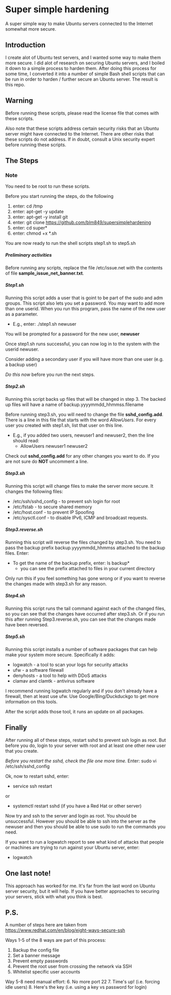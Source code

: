 # Super simple hardening
A super simple way to make Ubuntu servers connected to the Internet somewhat more secure.

## Introduction


I create alot of Ubuntu test servers, and I wanted some way to make them more secure. I did alot of research on securing Ubuntu servers, and I boiled it down to a simple process to harden them. After doing this process for some time, I converted it into a number of simple Bash shell scripts that can be run in order to harden / further secure an Ubuntu server. The result is this repo.

## Warning

Before running these scripts, please read the license file that comes with these scripts.

Also note that these scripts address certain security risks that an Ubuntu server might have connected to the Internet. There are other risks that these scripts do not address. If in doubt, consult a Unix security expert before running these scripts.

## The Steps

### Note 
You need to be root to run these scripts.

Before you start running the steps, do the following

1. enter: cd /tmp
2. enter: apt-get -y update
3. enter: apt-get -y install git
4. enter: git clone https://github.com/blm849/supersimplehardening
5. enter: cd super*
6. enter: chmod +x *.sh

You are now ready to run the shell scripts step1.sh to step5.sh

##### Preliminary activities
Before running any scripts, replace the file /etc/issue.net with the contents of file __sample_issue_net_banner.txt__.

##### Step1.sh
Running this script adds a user that is goint to be part of the sudo and adm groups. This script also lets you set a password. You may want to add more than one userid. When you run this program, pass the name of the new user as a parameter. 

*	E.g., enter: ./step1.sh newuser

You will be prompted for a password for the new user, __newuser__

Once step1.sh runs successful, you can now log in to the system with the userid newuser. 

Consider adding a secondary user if you will have more than one user (e.g. a backup user)

*Do this now* before you run the next steps.

##### Step2.sh
Running this script backs up files that will be changed in step 3. The backed up files will have a name of backup.yyyymmdd_hhmmss.filename

Before running step3.sh, you will need to change the file 
__sshd_config.add__. There is a line in this file that starts with the word _AllowUsers_. For every user you created with step1.sh, list that user on this line.

*	E.g., if you added two users, newuser1 and newuser2, then the line should read: 
	* AllowUsers newuser1 newuser2
	
Check out __sshd_config.add__ for any other changes you want to do. If you are not sure
do __NOT__ uncomment a line.

##### Step3.sh
Running this script will change files to make the server more secure. It changes the following files:

*	/etc/ssh/sshd_config	- to prevent ssh login for root
*	/etc/fstab	- to secure shared memory
*	/etc/host.conf	- to prevent IP Spoofing
*	/etc/sysctl.conf	- to disable IPv6, ICMP and broadcast requests.


##### Step3.reverse.sh
Running this script will reverse the files changed by step3.sh. You need to pass the backup prefix backup.yyyymmdd_hhmmss attached to the backup files. Enter:

* To get the name of the backup prefix, enter: ls backup* 
	* you can see the prefix attached to files in your current directory

Only run this if you feel something has gone wrong or if you want to reverse the changes made with step3.sh for any reason. 

##### Step4.sh
Running this script runs the tail command against each of the changed files, so you can see that the changes have occurred after step3.sh. Or if you run this after running Step3.reverse.sh, you can see that the changes made have been reversed.

##### Step5.sh
Running this script installs a number of software packages that can help make your system more secure. Specifically it adds:
*	logwatch - a tool to scan your logs for security attacks
*	ufw - a software filewall
*	denyhosts - a tool to help with DDoS attacks
*	clamav and clamtk - antivirus software

I recommend running logwatch regularly and if you don't already have a firewall, then at least use ufw. Use Google/Bing/Duckduckgo to get more information on this tools. 

After the script adds those tool, it runs an update on all packages.


## Finally

After running all of these steps, restart sshd to prevent ssh login as root. But before you do, login to your server with root and at least one other new user that you create. 

*Before you restart the sshd, check the file one more time.*
Enter: sudo vi /etc/ssh/sshd_config

Ok, now to restart sshd, enter:

*	service ssh restart

or

* systemctl restart sshd (if you have a Red Hat or other server)

Now try and ssh to the server and login as root. You should be unsuccessful. However you should be able to ssh into the server as the newuser and then you should be able to use sudo to run the commands you need.

If you want to run a logwatch report to see what kind of attacks that people or machines are trying to run against your Ubuntu server, enter: 

* 	logwatch 

## One last note!

This approach has worked for me. It's far from the last word on Ubuntu server security, but it will help. If you have better approaches to securing your servers, stick with what you think is best.

## P.S. 
A number of steps here are taken from https://www.redhat.com/en/blog/eight-ways-secure-ssh

Ways 1-5 of the 8 ways are part of this process:
1. Backup the config file
2. Set a banner message
3. Prevent empty passwords
4. Prevent the root user from crossing the network via SSH
5. Whitelist specific user accounts

Way 5-8 need manual effort:
6. No more port 22
7. Time's up! (i.e. forcing idle users)
8. Here's the key (i.e. using a key vs password for login)





